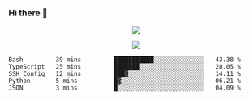 ### Hi there 👋

<!--
**SuuTTT/SuuTTT** is a ✨ _special_ ✨ repository because its `README.md` (this file) appears on your GitHub profile.

Here are some ideas to get you started:

- 🔭 I’m currently working on ...
- 🌱 I’m currently learning ...
- 👯 I’m looking to collaborate on ...
- 🤔 I’m looking for help with ...
- 💬 Ask me about ...
- 📫 How to reach me: ...
- 😄 Pronouns: ...
- ⚡ Fun fact: ...
-->

<div align='center'>
    <p align='center'>
        <img src='https://github-readme-stats.vercel.app/api?line_height=27&username=SuuTTT&show_icons=true&theme=solarized-light'/>
    </p>
</div>    
<div align='center'>  
    <p align='center'>
        <img src='https://github-readme-stats.vercel.app/api/wakatime?username=SuuTTT&theme=solarized-light'/>
    </p>
    
</div>  

<!--START_SECTION:waka-->

```text
Bash         39 mins         ███████████░░░░░░░░░░░░░░   43.38 %
TypeScript   25 mins         ███████░░░░░░░░░░░░░░░░░░   28.05 %
SSH Config   12 mins         ███▓░░░░░░░░░░░░░░░░░░░░░   14.11 %
Python       5 mins          █▓░░░░░░░░░░░░░░░░░░░░░░░   06.21 %
JSON         3 mins          █░░░░░░░░░░░░░░░░░░░░░░░░   04.09 %
```

<!--END_SECTION:waka-->
